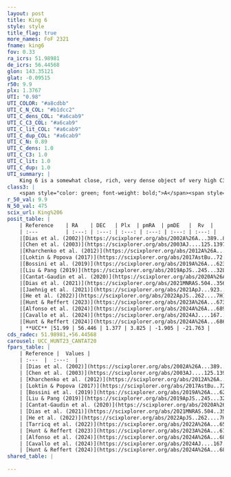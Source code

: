 ```yaml
---
layout: post
title: King 6
style: style
title_flag: true
more_names: FoF 2321
fname: king6
fov: 0.33
ra_icrs: 51.98981
de_icrs: 56.44568
glon: 143.35121
glat: -0.09515
r50: 9.9
plx: 1.3767
UTI: "0.98"
UTI_COLOR: "#a8cdbb"
UTI_C_N_COL: "#b1dcc2"
UTI_C_dens_COL: "#a6cab9"
UTI_C_C3_COL: "#a6cab9"
UTI_C_lit_COL: "#a6cab9"
UTI_C_dup_COL: "#a6cab9"
UTI_C_N: 0.89
UTI_C_dens: 1.0
UTI_C_C3: 1.0
UTI_C_lit: 1.0
UTI_C_dup: 1.0
UTI_summary: |
    King 6 is a somewhat close, rich, very dense object of very high C3 quality. It is very well-studied in the literature.
class3: |
    <span style="color: green; font-weight: bold;">A</span><span style="color: green; font-weight: bold;">A</span>
r_50_val: 9.9
N_50_val: 475
scix_url: King%206
posit_table: |
    | Reference    | RA    | DEC   | Plx  | pmRA  | pmDE   |  Rv  |
    | :---         | :---: | :---: | :---: | :---: | :---: | :---: |
    |[Dias et al. (2002)](https://scixplorer.org/abs/2002A%26A...389..871D) | 51.958 | 56.4 | -- | 2.29 | -1.8 | -- |
    |[Chen et al. (2003)](https://scixplorer.org/abs/2003AJ....125.1397C) | 52.031 | 56.456 | -- | -- | -- | -- |
    |[Kharchenko et al. (2012)](https://scixplorer.org/abs/2012A%26A...543A.156K) | 52.013 | 56.465 | -- | 2.45 | -1.82 | -- |
    |[Loktin & Popova (2017)](https://scixplorer.org/abs/2017AstBu..72..257L) | 51.96 | 56.4 | -- | 2.7 | -3.006 | -- |
    |[Bossini et al. (2019)](https://scixplorer.org/abs/2019A%26A...623A.108B) | 51.982 | 56.444 | -- | -- | -- | -- |
    |[Liu & Pang (2019)](https://scixplorer.org/abs/2019ApJS..245...32L) | 51.981 | 56.442 | 1.344 | 3.871 | -1.821 | -- |
    |[Cantat-Gaudin et al. (2020)](https://scixplorer.org/abs/2020A%26A...640A...1C) | 51.982 | 56.444 | 1.346 | 3.864 | -1.814 | -- |
    |[Dias et al. (2021)](https://scixplorer.org/abs/2021MNRAS.504..356D) | 51.984 | 56.439 | 1.338 | 3.88 | -1.825 | -22.136 |
    |[Jaehnig et al. (2021)](https://scixplorer.org/abs/2021ApJ...923..129J) | 51.973 | 56.438 | 1.378 | 3.86 | -1.823 | -- |
    |[He et al. (2022)](https://scixplorer.org/abs/2022ApJS..262....7H) | 51.993 | 56.443 | 1.38 | 3.826 | -1.905 | -- |
    |[Hunt & Reffert (2023)](https://scixplorer.org/abs/2023A%26A...673A.114H) | 52.002 | 56.449 | 1.376 | 3.825 | -1.91 | -21.894 |
    |[Alfonso et al. (2024)](https://scixplorer.org/abs/2024A%26A...689A..18A) | 51.975 | 56.446 | 1.346 | 3.827 | -1.894 | -- |
    |[Cavallo et al. (2024)](https://scixplorer.org/abs/2024AJ....167...12C) | 51.969 | 56.461 | 1.377 | -- | -- | -- |
    |[Hunt & Reffert (2024)](https://scixplorer.org/abs/2024A%26A...686A..42H) | 52.002 | 56.449 | 1.376 | 3.825 | -1.91 | -21.894 |
    | **UCC** |51.99 | 56.446 | 1.377 | 3.825 | -1.905 | -21.763 | 
cds_radec: 51.98981,+56.44568
carousel: UCC_HUNT23_CANTAT20
fpars_table: |
    | Reference |  Values |
    | :---  |  :---:  |
    | [Dias et al. (2002)](https://scixplorer.org/abs/2002A%26A...389..871D) | `E(B-V)=0.5, Dist=871.0, Age=8.4, [Fe/H]=0.46` |
    | [Chen et al. (2003)](https://scixplorer.org/abs/2003AJ....125.1397C) | `E(B-V)=0.5, HDis=871, Age=0.25, [Fe/H]_1=0.46` |
    | [Kharchenko et al. (2012)](https://scixplorer.org/abs/2012A%26A...543A.156K) | `e_bv=0.3, distance=632, log_age=8.975, metallicity=0.46` |
    | [Loktin & Popova (2017)](https://scixplorer.org/abs/2017AstBu..72..257L) | `E(B-V)=0.624, Dmod=9.414, logt=6.95` |
    | [Bossini et al. (2019)](https://scixplorer.org/abs/2019A%26A...623A.108B) | `AV=1.106, Dist=9.535, logA=8.582, Fe/H=0.46` |
    | [Liu & Pang (2019)](https://scixplorer.org/abs/2019ApJS..245...32L) | `Age=0.047, Z=0.5` |
    | [Cantat-Gaudin et al. (2020)](https://scixplorer.org/abs/2020A%26A...640A...1C) | `AVNN=1.34, DMNN=9.38, AgeNN=8.31` |
    | [Dias et al. (2021)](https://scixplorer.org/abs/2021MNRAS.504..356D) | `Av=1.844, Dist=704, logage=8.292, [Fe/H]=0.147` |
    | [He et al. (2022)](https://scixplorer.org/abs/2022ApJS..262....7H) | `A0=2.15, logAge=7.65` |
    | [Tarricq et al. (2022)](https://scixplorer.org/abs/2022A%26A...659A..59T) | `Dist=738, logAgeNN=8.32` |
    | [Hunt & Reffert (2023)](https://scixplorer.org/abs/2023A%26A...673A.114H) | `AV50=1.845, diffAV50=1.34, MOD50=9.172, logAge50=8.156` |
    | [Alfonso et al. (2024)](https://scixplorer.org/abs/2024A%26A...689A..18A) | `AV=1.33867, MOD=9.38007, logAge=8.33012, Z=0.14697` |
    | [Cavallo et al. (2024)](https://scixplorer.org/abs/2024AJ....167...12C) | `AV50=1.84, dMod50=9.42, logAge50=8.25, [Fe/H]50=0.31` |
    | [Hunt & Reffert (2024)](https://scixplorer.org/abs/2024A%26A...686A..42H) | `MassJ=957.136` |
shared_table: |
    
---
```

